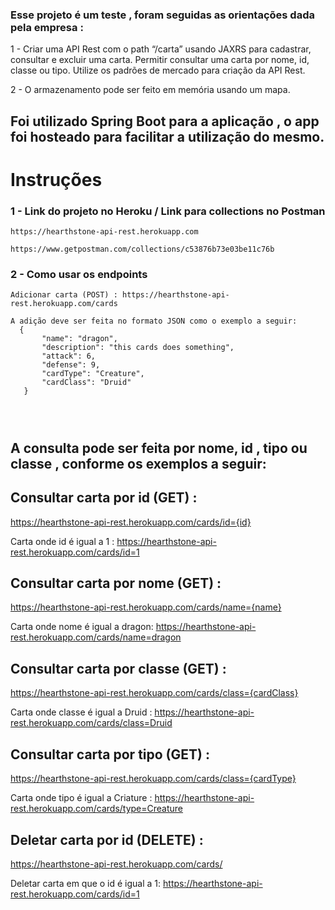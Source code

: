 

### Esse projeto é um teste , foram seguidas as orientações dada pela empresa :
1 - Criar uma API Rest com o path “/carta” usando JAXRS para cadastrar, consultar e excluir uma carta. Permitir consultar uma carta por nome, id, classe ou tipo. Utilize os padrões de mercado para criação da API Rest.

2 - O armazenamento pode ser feito em memória usando um mapa.

## Foi utilizado Spring Boot para a aplicação , o app foi hosteado para facilitar a utilização do mesmo.

# Instruções

 ### 1 - Link do projeto no Heroku / Link para collections no Postman
 ```
 https://hearthstone-api-rest.herokuapp.com

https://www.getpostman.com/collections/c53876b73e03be11c76b
 
 ```
 ### 2 - Como usar os endpoints
 
 ``` 
Adicionar carta (POST) : https://hearthstone-api-rest.herokuapp.com/cards

A adição deve ser feita no formato JSON como o exemplo a seguir:
   {
        "name": "dragon",
        "description": "this cards does something",
        "attack": 6,
        "defense": 9,
        "cardType": "Creature",
        "cardClass": "Druid"
    }
    
   
    

``` 
## A consulta pode ser feita por nome, id , tipo ou classe , conforme os exemplos a seguir:

## Consultar carta por id (GET) :
 https://hearthstone-api-rest.herokuapp.com/cards/id={id}

Carta onde id é igual a 1 : https://hearthstone-api-rest.herokuapp.com/cards/id=1



## Consultar carta por nome (GET) : 
https://hearthstone-api-rest.herokuapp.com/cards/name={name}

Carta onde nome é igual a dragon: https://hearthstone-api-rest.herokuapp.com/cards/name=dragon

## Consultar carta por classe (GET) :
https://hearthstone-api-rest.herokuapp.com/cards/class={cardClass}

Carta onde classe é igual a Druid : https://hearthstone-api-rest.herokuapp.com/cards/class=Druid

## Consultar carta por tipo (GET) :

https://hearthstone-api-rest.herokuapp.com/cards/class={cardType}

Carta onde tipo é igual a Criature : https://hearthstone-api-rest.herokuapp.com/cards/type=Creature


## Deletar carta por id (DELETE) :

https://hearthstone-api-rest.herokuapp.com/cards/

Deletar carta em que o id é igual a 1: https://hearthstone-api-rest.herokuapp.com/cards/id=1



